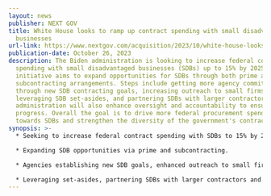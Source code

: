```yaml
---
layout: news
publisher: NEXT GOV
title: White House looks to ramp up contract spending with small disadvantaged
  businesses
url-link: https://www.nextgov.com/acquisition/2023/10/white-house-looks-ramp-contract-spending-small-disadvantaged-businesses/391544/
publication-date: October 26, 2023
description: The Biden administration is looking to increase federal contract
  spending with small disadvantaged businesses (SDBs) up to 15% by 2025. This
  initiative aims to expand opportunities for SDBs through both prime and
  subcontracting arrangements. Steps include getting more agency commitment
  through new SDB contracting goals, increasing outreach to small firms,
  leveraging SDB set-asides, and partnering SDBs with larger contractors. The
  administration will also enhance oversight and accountability to ensure
  progress. Overall the goal is to drive more federal procurement spending
  towards SDBs and strengthen the diversity of the government's contractor base.
synopsis: >-
  * Seeking to increase federal contract spending with SDBs to 15% by 2025.

  * Expanding SDB opportunities via prime and subcontracting.

  * Agencies establishing new SDB goals, enhanced outreach to small firms.

  * Leveraging set-asides, partnering SDBs with larger contractors and improving oversight to drive progress.
---
```

